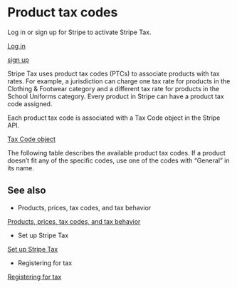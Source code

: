 # Product tax codes

Log in or sign up for Stripe to activate Stripe Tax.

[Log in](https://dashboard.stripe.com/settings/tax)

[sign up](https://dashboard.stripe.com/register)

Stripe Tax uses product tax codes (PTCs) to associate products with tax rates. For example, a jurisdiction can charge one tax rate for products in the Clothing & Footwear category and a different tax rate for products in the School Uniforms category.  Every product in Stripe can have a product tax code assigned.

Each product tax code is associated with a Tax Code object in the Stripe API.

[Tax Code object](/api/tax_codes/object)

The following table describes the available product tax codes. If a product doesn’t fit any of the specific codes, use one of the codes with “General” in its name.

## See also

- Products, prices, tax codes, and tax behavior

[Products, prices, tax codes, and tax behavior](/tax/products-prices-tax-codes-tax-behavior)

- Set up Stripe Tax

[Set up Stripe Tax](/tax/set-up)

- Registering for tax

[Registering for tax](/tax/registering)
